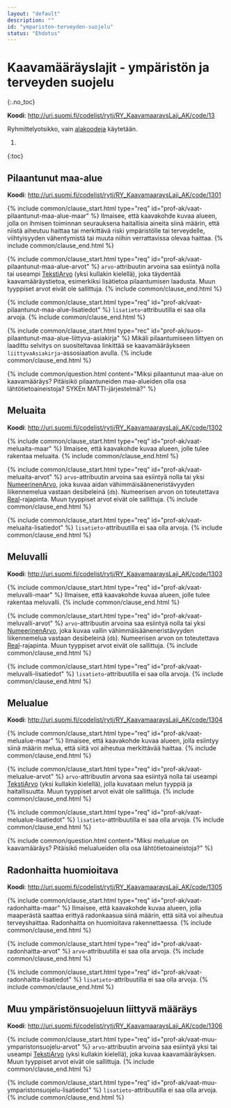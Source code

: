 ```yaml
---
layout: "default"
description: ""
id: "ympariston-terveyden-suojelu"
status: "Ehdotus"
---
```

# Kaavamääräyslajit - ympäristön ja terveyden suojelu
{:.no_toc}

**Koodi**: <http://uri.suomi.fi/codelist/rytj/RY_KaavamaaraysLaji_AK/code/13>

Ryhmittelyotsikko, vain [alakoodeja](../../looginenmalli/elinkaarisaannot.html#elinkaari-vaat-alakoodi-maar) käytetään.

1. 
{:toc}


## Pilaantunut maa-alue
**Koodi**: <http://uri.suomi.fi/codelist/rytj/RY_KaavamaaraysLaji_AK/code/1301>

{% include common/clause_start.html type="req" id="prof-ak/vaat-pilaantunut-maa-alue-maar" %}
Ilmaisee, että kaavakohde kuvaa alueen, jolla on ihmisen toiminnan seurauksena haitallisia aineita siinä määrin, että niistä aiheutuu haittaa tai merkittävä riski ympäristölle tai terveydelle, viihtyisyyden vähentymistä tai muuta niihin verrattavissa olevaa haittaa.
{% include common/clause_end.html %}

{% include common/clause_start.html type="req" id="prof-ak/vaat-pilaantunut-maa-alue-arvot" %}
```arvo```-attribuutin arvoina saa esiintyä nolla tai useampi [TekstiArvo](../../looginenmalli/dokumentaatio/#tekstiarvo) (yksi kullakin kielellä), joka täydentää kaavamääräystietoa, esimerkiksi lisätietoa pilaantumisen laadusta. Muun tyyppiset arvot eivät ole sallittuja.
{% include common/clause_end.html %}

{% include common/clause_start.html type="req" id="prof-ak/vaat-pilaantunut-maa-alue-lisatiedot" %}
```lisatieto```-attribuutilla ei saa olla arvoja.
{% include common/clause_end.html %}

{% include common/clause_start.html type="rec" id="prof-ak/suos-pilaantunut-maa-alue-liittyva-asiakirja" %}
Mikäli pilaantumiseen liittyen on laadittu selvitys on suositeltavaa linkittää se kaavamääräykseen ```liittyvaAsiakirja```-assosiaation avulla.
{% include common/clause_end.html %}

{% include common/question.html content="Miksi pilaantunut maa-alue on kaavamääräys? Pitäisikö pilaantuneiden maa-alueiden olla osa lähtötietoaineistoja? SYKEn MATTI-järjestelmä?" %}

## Meluaita
**Koodi**: <http://uri.suomi.fi/codelist/rytj/RY_KaavamaaraysLaji_AK/code/1302>

{% include common/clause_start.html type="req" id="prof-ak/vaat-meluaita-maar" %}
Ilmaisee, että kaavakohde kuvaa alueen, jolle tulee rakentaa meluaita.
{% include common/clause_end.html %}

{% include common/clause_start.html type="req" id="prof-ak/vaat-meluaita-arvot" %}
```arvo```-attribuutin arvoina saa esiintyä nolla tai yksi [NumeerinenArvo](../../looginenmalli/dokumentaatio/#numeerinenarvo), joka kuvaa aidan vähimmäisääneneristävyyden liikennemelua vastaan desibeleinä (```db```). Numeerisen arvon on toteutettava [Real](../../looginenmalli/dokumentaatio/#real)-rajapinta. Muun tyyppiset arvot eivät ole sallittuja.
{% include common/clause_end.html %}

{% include common/clause_start.html type="req" id="prof-ak/vaat-meluaita-lisatiedot" %}
```lisatieto```-attribuutilla ei saa olla arvoja.
{% include common/clause_end.html %}

## Meluvalli
**Koodi**: <http://uri.suomi.fi/codelist/rytj/RY_KaavamaaraysLaji_AK/code/1303>

{% include common/clause_start.html type="req" id="prof-ak/vaat-meluvalli-maar" %}
Ilmaisee, että kaavakohde kuvaa alueen, jolle tulee rakentaa meluvalli.
{% include common/clause_end.html %}

{% include common/clause_start.html type="req" id="prof-ak/vaat-meluvalli-arvot" %}
```arvo```-attribuutin arvoina saa esiintyä nolla tai yksi [NumeerinenArvo](../../looginenmalli/dokumentaatio/#numeerinenarvo), joka kuvaa vallin vähimmäisääneneristävyyden liikennemelua vastaan desibeleinä (```db```). Numeerisen arvon on toteutettava [Real](../../looginenmalli/dokumentaatio/#real)-rajapinta. Muun tyyppiset arvot eivät ole sallittuja.
{% include common/clause_end.html %}

{% include common/clause_start.html type="req" id="prof-ak/vaat-meluvalli-lisatiedot" %}
```lisatieto```-attribuutilla ei saa olla arvoja.
{% include common/clause_end.html %}

## Melualue
**Koodi**: <http://uri.suomi.fi/codelist/rytj/RY_KaavamaaraysLaji_AK/code/1304>

{% include common/clause_start.html type="req" id="prof-ak/vaat-melualue-maar" %}
Ilmaisee, että kaavakohde kuvaa alueen, jolla esiintyy siinä määrin melua, että siitä voi aiheutua merkittävää haittaa.
{% include common/clause_end.html %}

{% include common/clause_start.html type="req" id="prof-ak/vaat-melualue-arvot" %}
```arvo```-attribuutin arvona saa esiintyä nolla tai useampi [TekstiArvo](../../looginenmalli/dokumentaatio/#tekstiarvo) (yksi kullakin kielellä), jolla kuvataan melun tyyppiä ja haitallisuutta. Muun tyyppiset arvot eivät ole sallittuja.
{% include common/clause_end.html %}

{% include common/clause_start.html type="req" id="prof-ak/vaat-melualue-lisatiedot" %}
```lisatieto```-attribuutilla ei saa olla arvoja.
{% include common/clause_end.html %}

{% include common/question.html content="Miksi melualue on kaavamääräys? Pitäisikö melualueiden olla osa lähtötietoaineistoja?" %}

## Radonhaitta huomioitava
**Koodi**: <http://uri.suomi.fi/codelist/rytj/RY_KaavamaaraysLaji_AK/code/1305>

{% include common/clause_start.html type="req" id="prof-ak/vaat-radonhaitta-maar" %}
Ilmaisee, että kaavakohde kuvaa alueen, jolla maaperästä saattaa erittyä radonkaasua siinä määrin, että siitä voi aiheutua terveyshaittaa. Radonhaitta on huomioitava rakennettaessa.
{% include common/clause_end.html %}

{% include common/clause_start.html type="req" id="prof-ak/vaat-radonhaitta-arvot" %}
```arvo```-attribuutilla ei saa olla arvoja.
{% include common/clause_end.html %}

{% include common/clause_start.html type="req" id="prof-ak/vaat-radonhaitta-lisatiedot" %}
```lisatieto```-attribuutilla ei saa olla arvoja.
{% include common/clause_end.html %}

## Muu ympäristönsuojeluun liittyvä määräys
**Koodi**: <http://uri.suomi.fi/codelist/rytj/RY_KaavamaaraysLaji_AK/code/1306>

{% include common/clause_start.html type="req" id="prof-ak/vaat-muu-ymparistonsuojelu-arvot" %}
```arvo```-attribuutin arvoina saa esiintyä yksi tai useampi [TekstiArvo](../../looginenmalli/dokumentaatio/#tekstiarvo) (yksi kullakin kielellä), joka kuvaa kaavamääräyksen. Muun tyyppiset arvot eivät ole sallittuja.
{% include common/clause_end.html %}

{% include common/clause_start.html type="req" id="prof-ak/vaat-muu-ymparistonsuojelu-lisatiedot" %}
```lisatieto```-attribuutilla ei saa olla arvoja.
{% include common/clause_end.html %}